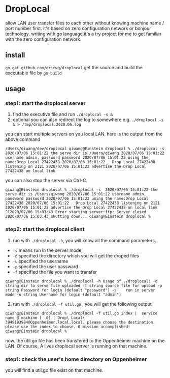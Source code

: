 # DropLocal

allow LAN user transfer files to each other without knowing machine name / port number first. it's based on zero configuration network or bonjour technology. writing with go language.it's a try project for me to get familiar with the zero configuration network.

## install
`go get github.com/ericwq/droplocal`
get the source and build the executable file by 
`go build`

## usage

### step1: start the droplocal server
1. find the executive file and run `./droplocal -s &`
2. optional you can also redirect the log to somewhere e.g. `./droplocal -s & > /tmp/droplocal.2020.06.log`

you can start multiple servers on you local LAN. here is the output from the above command

`/Users/qiwang/dev/droplocal
qiwang@Einstein droplocal % ./droplocal -s 
2020/07/06 15:01:22 the serve dir is /Users/qiwang
2020/07/06 15:01:22 username admin, password password
2020/07/06 15:01:22 using the name:Drop Local 27422438
2020/07/06 15:01:22   Drop Local 27422438 listening on 2121
2020/07/06 15:01:22 advertise the Drop Local 27422438 on local link`

you can also stop the server via Ctrl-C.

`qiwang@Einstein droplocal % ./droplocal -s 
2020/07/06 15:01:22 the serve dir is /Users/qiwang
2020/07/06 15:01:22 username admin, password password
2020/07/06 15:01:22 using the name:Drop Local 27422438
2020/07/06 15:01:22   Drop Local 27422438 listening on 2121
2020/07/06 15:01:22 advertise the Drop Local 27422438 on local link
^C2020/07/06 15:03:43 Error starting server:ftp: Server closed
2020/07/06 15:03:43 shutting down...
qiwang@Einstein droplocal % `
### step2: start the droplocal client
1. run with `./droplocal -h`, you will know all the command parameters. 
- `-s` means run in the server mode, 
- `-d` specified the directory which you will get the droped files
- `-u` specified the username
- `-p` specified the user passward
- `-f` specified the file you want to transfer

`qiwang@Einstein droplocal % ./droplocal -h
Usage of ./droplocal:
  -d string
    	dir to serve file uploaded
  -f string
    	source file for upload
  -p string
    	Password for login (default "password")
  -s	run in server mode
  -u string
    	Username for login (default "admin")`

2. run with `./droplocal -f util.go` , you will get the following output

`qiwang@Einstein droplocal % ./droplocal -f util.go
index |  service name @ machine
[  0] | Drop\ Local\ 3949183984@Oppenheimer.local.local.
please choose the destination, please use the index to choose.
0
mission accomplished!
qiwang@Einstein droplocal % `

now. the util.go file has been transfered to the Oppenheimer machine on the LAN. Of course, A lives droplocal server is running on that machine. 
### step1: check the user's home directory on Oppenheimer
you will find a util.go file exist on that machine.
